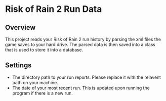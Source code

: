 # Risk of Rain 2 Run Data

## Overview
This project reads your Risk of Rain 2 run history by parsing the xml files the game saves to your hard drive. The parsed data is then saved into a class that is used to store it into a database.

## Settings
- The directory path to your run reports. Please replace it with the relavent path on your machine.
- The date of your most recent run. This is updated upon running the program if there is a new run.